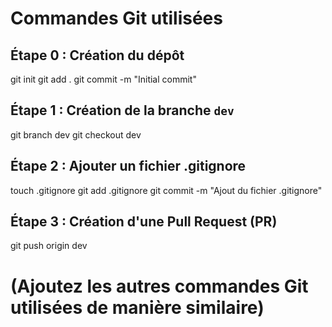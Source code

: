 # Commandes Git utilisées

## Étape 0 : Création du dépôt
git init
git add .
git commit -m "Initial commit"

## Étape 1 : Création de la branche `dev`
git branch dev
git checkout dev

## Étape 2 : Ajouter un fichier .gitignore
touch .gitignore
git add .gitignore
git commit -m "Ajout du fichier .gitignore"

## Étape 3 : Création d'une Pull Request (PR)
git push origin dev

# (Ajoutez les autres commandes Git utilisées de manière similaire)

